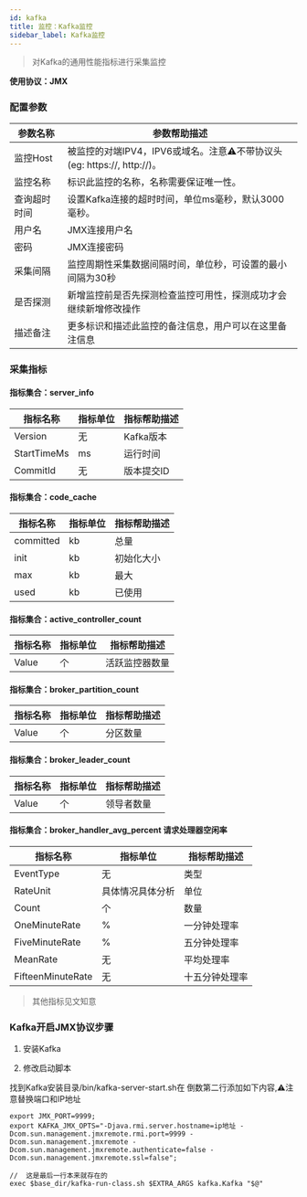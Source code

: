 ```yaml
---
id: kafka  
title: 监控：Kafka监控      
sidebar_label: Kafka监控
---
```


> 对Kafka的通用性能指标进行采集监控

**使用协议：JMX** 

### 配置参数

| 参数名称      | 参数帮助描述 |
| ----------- | ----------- |
| 监控Host     | 被监控的对端IPV4，IPV6或域名。注意⚠️不带协议头(eg: https://, http://)。 |
| 监控名称     | 标识此监控的名称，名称需要保证唯一性。  |
| 查询超时时间 | 设置Kafka连接的超时时间，单位ms毫秒，默认3000毫秒。  |
| 用户名      | JMX连接用户名 |
| 密码        | JMX连接密码 |
| 采集间隔    | 监控周期性采集数据间隔时间，单位秒，可设置的最小间隔为30秒  |
| 是否探测    | 新增监控前是否先探测检查监控可用性，探测成功才会继续新增修改操作  |
| 描述备注    | 更多标识和描述此监控的备注信息，用户可以在这里备注信息  |

### 采集指标


#### 指标集合：server_info

| 指标名称      | 指标单位 | 指标帮助描述 |
| ----------- | ----------- | ----------- |
| Version         | 无 | Kafka版本 |
| StartTimeMs            | ms | 运行时间 |
| CommitId         | 无 | 版本提交ID |


#### 指标集合：code_cache

| 指标名称      | 指标单位 | 指标帮助描述 |
| ----------- | ----------- | ----------- |
| committed            | kb | 总量 |
| init         | kb | 初始化大小 |
| max | kb | 最大 |
| used         | kb | 已使用 |

#### 指标集合：active_controller_count

| 指标名称      | 指标单位 | 指标帮助描述 |
| ----------- | ----------- | ----------- |
| Value            | 个 | 活跃监控器数量 |



#### 指标集合：broker_partition_count

| 指标名称      | 指标单位 | 指标帮助描述 |
| ----------- | ----------- | ----------- |
| Value            | 个 | 分区数量 |

#### 指标集合：broker_leader_count

| 指标名称      | 指标单位 | 指标帮助描述 |
| ----------- | ----------- | ----------- |
| Value            | 个 | 领导者数量 |


#### 指标集合：broker_handler_avg_percent 请求处理器空闲率

| 指标名称      | 指标单位 | 指标帮助描述 |
| ----------- | ----------- | ----------- |
| EventType            | 无 | 类型 |
| RateUnit            | 具体情况具体分析 | 单位 |
| Count            | 个 | 数量 |
| OneMinuteRate            | % | 一分钟处理率 |
| FiveMinuteRate            | % | 五分钟处理率 |
| MeanRate            | 无 | 平均处理率 |
| FifteenMinuteRate            | 无 | 十五分钟处理率 |


> 其他指标见文知意

### Kafka开启JMX协议步骤

1. 安装Kafka

2. 修改启动脚本

找到Kafka安装目录/bin/kafka-server-start.sh在 倒数第二行添加如下内容,⚠️注意替换端口和IP地址

```shell
export JMX_PORT=9999;
export KAFKA_JMX_OPTS="-Djava.rmi.server.hostname=ip地址 -Dcom.sun.management.jmxremote.rmi.port=9999 -Dcom.sun.management.jmxremote -Dcom.sun.management.jmxremote.authenticate=false -Dcom.sun.management.jmxremote.ssl=false";

//  这是最后一行本来就存在的
exec $base_dir/kafka-run-class.sh $EXTRA_ARGS kafka.Kafka "$@"
```


